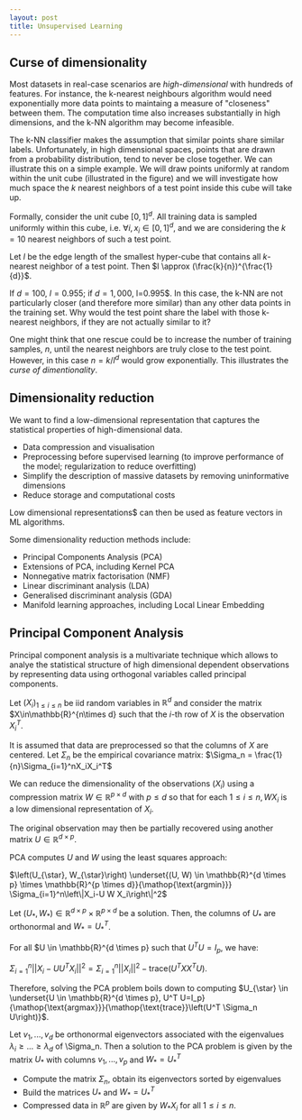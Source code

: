 ```yaml
---
layout: post
title: Unsupervised Learning
---
```



## Curse of dimensionality

Most datasets in real-case scenarios are *high-dimensional* with hundreds of features. For instance, the k-nearest neighbours algorithm would need exponentially more data points to maintaing a measure of "closeness" between them. The computation time also increases substantially in high dimensions, and the k-NN algorithm may become infeasible.

The k-NN classifier makes the assumption that similar points share similar labels. Unfortunately, in high dimensional spaces, points that are drawn from a probability distribution, tend to never be close together. We can illustrate this on a simple example. We will draw points uniformly at random within the unit cube (illustrated in the figure) and we will investigate how much space the $k$ nearest neighbors of a test point inside this cube will take up.

Formally, consider the unit cube $[0,1]^d$. All training data is sampled uniformly within this cube, i.e. $\forall i, x_i \in [0,1]^d$, and we are considering the $k=10$ nearest neighbors of such a test point.

Let $l$ be the edge length of the smallest hyper-cube that contains all $k$-nearest neighbor of a test point. Then $l \approx (\frac{k}{n})^{\frac{1}{d}}$.

If $d=100$, $l=0.955$; if $d=1,000$, l=0.995$. In this case, the k-NN are not particularly closer (and therefore more similar) than any other data points in the training set. Why would the test point share the label with those k-nearest neighbors, if they are not actually similar to it?

One might think that one rescue could be to increase the number of training samples, $n$, until the nearest neighbors are truly close to the test point. However, in this case $n=k/l^d$ would grow exponentially. This illustrates the *curse of dimentionality*.

## Dimensionality reduction

We want to find a low-dimensional representation that captures the statistical properties of high-dimensional data.

- Data compression and visualisation
- Preprocessing before supervised learning (to improve performance of the model; regularization to reduce overfitting)
- Simplify the description of massive datasets by removing uninformative dimensions
- Reduce storage and computational costs

Low dimensional representations$ can then be used as feature vectors in ML algorithms.

Some dimensionality reduction methods include:

- Principal Components Analysis (PCA)
- Extensions of PCA, including Kernel PCA
- Nonnegative matrix factorisation (NMF)
- Linear discriminant analysis (LDA)
- Generalised discriminant analysis (GDA)
- Manifold learning approaches, including Local Linear Embedding

## Principal Component Analysis

Principal component analysis is a multivariate technique which allows to analye the statistical structure of high dimensional dependent observations by representing data using orthogonal variables called principal components.

Let $(X_i)_{1\leq i\leq n}$ be iid random variables in $\mathbb{R}^d$ and consider the matrix $X\in\mathbb{R}^{n\times d} such that the $i$-th row of $X$ is the observation $X_i^T$.

It is assumed that data are preprocessed so that the columns of $X$ are centered. Let $\Sigma_n$ be the empirical covariance matrix: $\Sigma_n = \frac{1}{n}\Sigma_{i=1}^nX_iX_i^T$

We can reduce the dimensionality of the observations $(X_i)$ using a compression matrix $W \in \mathbb{R}^{p\times d}$ with $p\leq d$ so that for each $1\leq i \leq n, WX_i$ is a low dimensional representation of $X_i$.

The original observation may then be partially recovered using another matrix $U \in \mathbb{R}^{d\times p}$.

PCA computes $U$ and $W$ using the least squares approach:

$\left(U_{\star}, W_{\star}\right) \underset{(U, W) \in \mathbb{R}^{d \times p} \times \mathbb{R}^{p \times d}}{\mathop{\text{argmin}}} \Sigma_{i=1}^n\left\|X_i-U W X_i\right\|^2$

Let $(U_*, W_*) \in \mathbb{R}^{d \times p} \times \mathbb{R}^{p \times d}$ be a solution. Then, the columns of $U_*$ are orthonormal and $W_* = U_*^T$.

For all $U \in \mathbb{R}^{d \times p} such that $U^TU = I_p$, we have:

$\Sigma_{i=1}^n ||X_i - UU^TX_i||^2 = \Sigma_{i=1}^n ||X_i||^2 - \text{trace}(U^TXX^TU)$.

Therefore, solving the PCA problem boils down to computing $U_{\star} \in \underset{U \in \mathbb{R}^{d \times p}, U^T U=I_p}{\mathop{\text{argmax}}}{\mathop{\text{trace}}\left(U^T \Sigma_n U\right)}$.

Let $v_1, ..., v_d$ be orthonormal eigenvectors associated with the eigenvalues $\lambda_i \geq ... \geq \lambda_d$ of \Sigma_n. Then a solution to the PCA problem is given by the matrix $U_*$ with columns $v_1, ..., v_p$ and $W_* = U_*^T$

- Compute the matrix $\Sigma_n$, obtain its eigenvectors sorted by eigenvalues
- Build the matrices $U_*$ and $W_* = U_*^T$
- Compressed data in $\mathbb{R}^p$ are given by $W_*X_i$ for all $1\leq i \leq n$.
